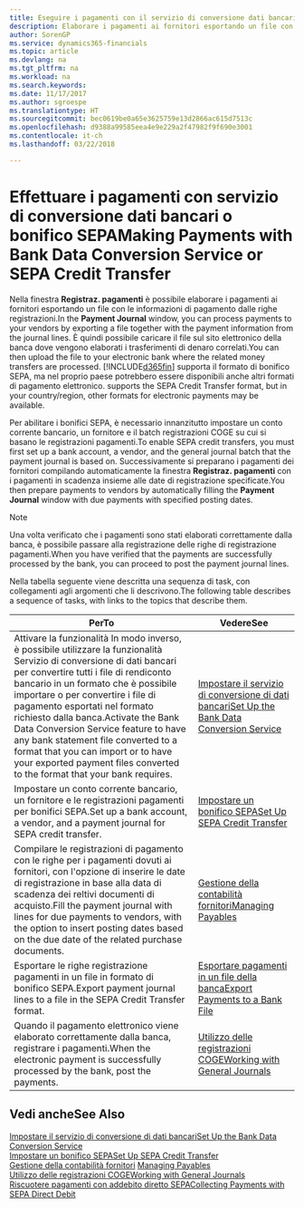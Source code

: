 ```yaml
---
title: Eseguire i pagamenti con il servizio di conversione dati bancari o bonifico SEPA | Microsoft Docs
description: Elaborare i pagamenti ai fornitori esportando un file con le informazioni di pagamento dalle righe registrazioni.
author: SorenGP
ms.service: dynamics365-financials
ms.topic: article
ms.devlang: na
ms.tgt_pltfrm: na
ms.workload: na
ms.search.keywords: 
ms.date: 11/17/2017
ms.author: sgroespe
ms.translationtype: HT
ms.sourcegitcommit: bec0619be0a65e3625759e13d2866ac615d7513c
ms.openlocfilehash: d9388a99585eea4e9e229a2f47982f9f690e3001
ms.contentlocale: it-ch
ms.lasthandoff: 03/22/2018

---
```

# <a name="making-payments-with-bank-data-conversion-service-or-sepa-credit-transfer"></a><span data-ttu-id="c3718-103">Effettuare i pagamenti con servizio di conversione dati bancari o bonifico SEPA</span><span class="sxs-lookup"><span data-stu-id="c3718-103">Making Payments with Bank Data Conversion Service or SEPA Credit Transfer</span></span>
<span data-ttu-id="c3718-104">Nella finestra **Registraz. pagamenti** è possibile elaborare i pagamenti ai fornitori esportando un file con le informazioni di pagamento dalle righe registrazioni.</span><span class="sxs-lookup"><span data-stu-id="c3718-104">In the **Payment Journal** window, you can process payments to your vendors by exporting a file together with the payment information from the journal lines.</span></span> <span data-ttu-id="c3718-105">È quindi possibile caricare il file sul sito elettronico della banca dove vengono elaborati i trasferimenti di denaro correlati.</span><span class="sxs-lookup"><span data-stu-id="c3718-105">You can then upload the file to your electronic bank where the related money transfers are processed.</span></span> [!INCLUDE[d365fin](includes/d365fin_md.md)]<span data-ttu-id="c3718-106"> supporta il formato di bonifico SEPA, ma nel proprio paese potrebbero essere disponibili anche altri formati di pagamento elettronico.</span><span class="sxs-lookup"><span data-stu-id="c3718-106"> supports the SEPA Credit Transfer format, but in your country/region, other formats for electronic payments may be available.</span></span>   

 <span data-ttu-id="c3718-107">Per abilitare i bonifici SEPA, è necessario innanzitutto impostare un conto corrente bancario, un fornitore e il batch registrazioni COGE su cui si basano le registrazioni pagamenti.</span><span class="sxs-lookup"><span data-stu-id="c3718-107">To enable SEPA credit transfers, you must first set up a bank account, a vendor, and the general journal batch that the payment journal is based on.</span></span> <span data-ttu-id="c3718-108">Successivamente si preparano i pagamenti dei fornitori compilando automaticamente la finestra **Registraz. pagamenti** con i pagamenti in scadenza insieme alle date di registrazione specificate.</span><span class="sxs-lookup"><span data-stu-id="c3718-108">You then prepare payments to vendors by automatically filling the **Payment Journal** window with due payments with specified posting dates.</span></span>  

> [!NOTE]  
>  <span data-ttu-id="c3718-109">Una volta verificato che i pagamenti sono stati elaborati correttamente dalla banca, è possibile passare alla registrazione delle righe di registrazione pagamenti.</span><span class="sxs-lookup"><span data-stu-id="c3718-109">When you have verified that the payments are successfully processed by the bank, you can proceed to post the payment journal lines.</span></span>  

 <span data-ttu-id="c3718-110">Nella tabella seguente viene descritta una sequenza di task, con collegamenti agli argomenti che li descrivono.</span><span class="sxs-lookup"><span data-stu-id="c3718-110">The following table describes a sequence of tasks, with links to the topics that describe them.</span></span>   

|<span data-ttu-id="c3718-111">**Per**</span><span class="sxs-lookup"><span data-stu-id="c3718-111">**To**</span></span>|<span data-ttu-id="c3718-112">**Vedere**</span><span class="sxs-lookup"><span data-stu-id="c3718-112">**See**</span></span>|  
|------------|-------------|  
|<span data-ttu-id="c3718-113">Attivare la funzionalità In modo inverso, è possibile utilizzare la funzionalità Servizio di conversione di dati bancari per convertire tutti i file di rendiconto bancario in un formato che è possibile importare o per convertire i file di pagamento esportati nel formato richiesto dalla banca.</span><span class="sxs-lookup"><span data-stu-id="c3718-113">Activate the Bank Data Conversion Service feature to have any bank statement file converted to a format that you can import or to have your exported payment files converted to the format that your bank requires.</span></span>|[<span data-ttu-id="c3718-114">Impostare il servizio di conversione di dati bancari</span><span class="sxs-lookup"><span data-stu-id="c3718-114">Set Up the Bank Data Conversion Service</span></span>](bank-how-setup-bank-statement-service.md)|  
|<span data-ttu-id="c3718-115">Impostare un conto corrente bancario, un fornitore e le registrazioni pagamenti per bonifici SEPA.</span><span class="sxs-lookup"><span data-stu-id="c3718-115">Set up a bank account, a vendor, and a payment journal for SEPA credit transfer.</span></span>|[<span data-ttu-id="c3718-116">Impostare un bonifico SEPA</span><span class="sxs-lookup"><span data-stu-id="c3718-116">Set Up SEPA Credit Transfer</span></span>](finance-how-to-set-up-sepa-credit-transfer.md)|  
|<span data-ttu-id="c3718-117">Compilare le registrazioni di pagamento con le righe per i pagamenti dovuti ai fornitori, con l'opzione di inserire le date di registrazione in base alla data di scadenza dei reltivi documenti di acquisto.</span><span class="sxs-lookup"><span data-stu-id="c3718-117">Fill the payment journal with lines for due payments to vendors, with the option to insert posting dates based on the due date of the related purchase documents.</span></span>|[<span data-ttu-id="c3718-118">Gestione della contabilità fornitori</span><span class="sxs-lookup"><span data-stu-id="c3718-118">Managing Payables</span></span>](payables-manage-payables.md)|  
|<span data-ttu-id="c3718-119">Esportare le righe registrazione pagamenti in un file in formato di bonifico SEPA.</span><span class="sxs-lookup"><span data-stu-id="c3718-119">Export payment journal lines to a file in the SEPA Credit Transfer format.</span></span>|[<span data-ttu-id="c3718-120">Esportare pagamenti in un file della banca</span><span class="sxs-lookup"><span data-stu-id="c3718-120">Export Payments to a Bank File</span></span>](payables-how-export-payments-bank-file.md)|  
|<span data-ttu-id="c3718-121">Quando il pagamento elettronico viene elaborato correttamente dalla banca, registrare i pagamenti.</span><span class="sxs-lookup"><span data-stu-id="c3718-121">When the electronic payment is successfully processed by the bank, post the payments.</span></span>|[<span data-ttu-id="c3718-122">Utilizzo delle registrazioni COGE</span><span class="sxs-lookup"><span data-stu-id="c3718-122">Working with General Journals</span></span>](ui-work-general-journals.md)|  

## <a name="see-also"></a><span data-ttu-id="c3718-123">Vedi anche</span><span class="sxs-lookup"><span data-stu-id="c3718-123">See Also</span></span>  
[<span data-ttu-id="c3718-124">Impostare il servizio di conversione di dati bancari</span><span class="sxs-lookup"><span data-stu-id="c3718-124">Set Up the Bank Data Conversion Service</span></span>](bank-how-setup-bank-statement-service.md)  
[<span data-ttu-id="c3718-125">Impostare un bonifico SEPA</span><span class="sxs-lookup"><span data-stu-id="c3718-125">Set Up SEPA Credit Transfer</span></span>](finance-how-to-set-up-sepa-credit-transfer.md)  
<span data-ttu-id="c3718-126">[Gestione della contabilità fornitori](payables-manage-payables.md) </span><span class="sxs-lookup"><span data-stu-id="c3718-126">[Managing Payables](payables-manage-payables.md) </span></span>  
[<span data-ttu-id="c3718-127">Utilizzo delle registrazioni COGE</span><span class="sxs-lookup"><span data-stu-id="c3718-127">Working with General Journals</span></span>](ui-work-general-journals.md)  
[<span data-ttu-id="c3718-128">Riscuotere pagamenti con addebito diretto SEPA</span><span class="sxs-lookup"><span data-stu-id="c3718-128">Collecting Payments with SEPA Direct Debit</span></span>](finance-collect-payments-with-sepa-direct-debit.md)   

